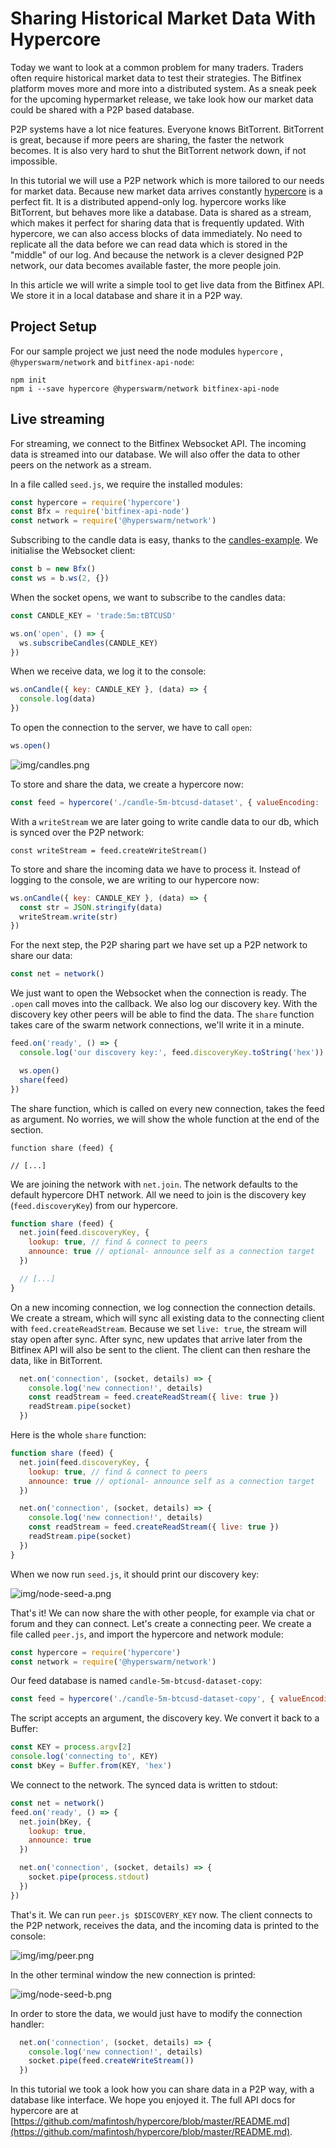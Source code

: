 # Sharing Historical Market Data With Hypercore

Today we want to look at a common problem for many traders. Traders often require historical market data to test their strategies. The Bitfinex platform moves more and more into a distributed system. As a sneak peek for the upcoming hypermarket release, we take look how our market data could be shared with a P2P based database.

P2P systems have a lot nice features. Everyone knows BitTorrent. BitTorrent is great, because if more peers are sharing, the faster the network becomes. It is also very hard to shut the BitTorrent network down, if not impossible.

In this tutorial we will use a P2P network which is more tailored to our needs for market data. Because new market data arrives constantly <a href="https://github.com/mafintosh/hypercore">hypercore</a> is a perfect fit. It is a distributed append-only log. hypercore works like BitTorrent, but behaves more like a database. Data is shared as a stream, which makes it perfect for sharing data that is frequently updated. With hypercore, we can also access blocks of data immediately. No need to replicate all the data before we can read data which is stored in the "middle" of our log. And because the network is a clever designed P2P network, our data becomes available faster, the more people join.

In this article we will write a simple tool to get live data from the Bitfinex API. We store it in a local database and share it in a P2P way.

## Project Setup

For our sample project we just need the node modules `hypercore` , `@hyperswarm/network` and `bitfinex-api-node`:

```
npm init
npm i --save hypercore @hyperswarm/network bitfinex-api-node
```


## Live streaming

For streaming, we connect to the Bitfinex Websocket API. The incoming data is streamed into our database. We will also offer the data to other peers on the network as a stream.

In a file called `seed.js`, we require the installed modules:

```js
const hypercore = require('hypercore')
const Bfx = require('bitfinex-api-node')
const network = require('@hyperswarm/network')
```

Subscribing to the candle data is easy, thanks to the <a href="https://github.com/bitfinexcom/bitfinex-api-node/blob/3d8eae610746bfd609286cb9ed01f7b8b7a5ab1c/examples/ws2/candles.js">candles-example</a>. We initialise the Websocket client:

```js
const b = new Bfx()
const ws = b.ws(2, {})
```

When the socket opens, we want to subscribe to the candles data:

```js
const CANDLE_KEY = 'trade:5m:tBTCUSD'

ws.on('open', () => {
  ws.subscribeCandles(CANDLE_KEY)
})
```

When we receive data, we log it to the console:

```js
ws.onCandle({ key: CANDLE_KEY }, (data) => {
  console.log(data)
})
```

To open the connection to the server, we have to call `open`:

```js
ws.open()
```

![img/candles.png](img/candles.png)

To store and share the data, we create a hypercore now:

```js
const feed = hypercore('./candle-5m-btcusd-dataset', { valueEncoding: 'utf-8' })
```

With a `writeStream` we are later going to write candle data to our db, which is synced over the P2P network:

```
const writeStream = feed.createWriteStream()
```

To store and share the incoming data we have to process it. Instead of logging to the console, we are writing to our hypercore now:

```js
ws.onCandle({ key: CANDLE_KEY }, (data) => {
  const str = JSON.stringify(data)
  writeStream.write(str)
})
```

For the next step, the P2P sharing part we have set up a P2P network to share our data:

```js
const net = network()
```

We just want to open the Websocket when the connection is ready. The `.open` call moves into the callback. We also log our discovery key. With the discovery key other peers will be able to find the data. The `share` function takes care of the swarm network connections, we'll write it in a minute.

```js
feed.on('ready', () => {
  console.log('our discovery key:', feed.discoveryKey.toString('hex'))

  ws.open()
  share(feed)
})
```

The share function, which is called on every new connection, takes the feed as argument. No worries, we will show the whole function at the end of the section.

```
function share (feed) {

// [...]
```

We are joining the network with `net.join`. The network defaults to the default hypercore DHT network. All we need to join is the discovery key (`feed.discoveryKey`) from our hypercore.

```js
function share (feed) {
  net.join(feed.discoveryKey, {
    lookup: true, // find & connect to peers
    announce: true // optional- announce self as a connection target
  })

  // [...]
}
```

On a new incoming connection, we log connection the connection details. We create a stream, which will sync all existing data to the connecting client with `feed.createReadStream`. Because we set `live: true`, the stream will stay open after sync. After sync, new updates that arrive later from the Bitfinex API will also be sent to the client. The client can then reshare the data, like in BitTorrent.

```js
  net.on('connection', (socket, details) => {
    console.log('new connection!', details)
    const readStream = feed.createReadStream({ live: true })
    readStream.pipe(socket)
  })
```

Here is the whole `share` function:

```js
function share (feed) {
  net.join(feed.discoveryKey, {
    lookup: true, // find & connect to peers
    announce: true // optional- announce self as a connection target
  })

  net.on('connection', (socket, details) => {
    console.log('new connection!', details)
    const readStream = feed.createReadStream({ live: true })
    readStream.pipe(socket)
  })
}
```

When we now run `seed.js`, it should print our discovery key:

![img/node-seed-a.png](img/node-seed-a.png)

That's it! We can now share the with other people, for example via chat or forum and they can connect. Let's create a connecting peer. We create a file called `peer.js`, and import the hypercore and network module:

```js
const hypercore = require('hypercore')
const network = require('@hyperswarm/network')
```

Our feed database is named `candle-5m-btcusd-dataset-copy`:

```js
const feed = hypercore('./candle-5m-btcusd-dataset-copy', { valueEncoding: 'utf-8' })
```

The script accepts an argument, the discovery key. We convert it back to a Buffer:

```js
const KEY = process.argv[2]
console.log('connecting to', KEY)
const bKey = Buffer.from(KEY, 'hex')
```

We connect to the network. The synced data is written to stdout:

```js
const net = network()
feed.on('ready', () => {
  net.join(bKey, {
    lookup: true,
    announce: true
  })

  net.on('connection', (socket, details) => {
    socket.pipe(process.stdout)
  })
})
```

That's it. We can run `peer.js $DISCOVERY_KEY` now. The client connects to the P2P network, receives the data, and the incoming data is printed to the console:

![img/img/peer.png](img/peer.png)

In the other terminal window the new connection is printed:

![img/node-seed-b.png](img/node-seed-b.png)


In order to store the data, we would just have to modify the connection handler:

```js
  net.on('connection', (socket, details) => {
    console.log('new connection!', details)
    socket.pipe(feed.createWriteStream())
  })
```

In this tutorial we took a look how you can share data in a P2P way, with a database like interface. We hope you enjoyed it. The full API docs for hypercore are at [https://github.com/mafintosh/hypercore/blob/master/README.md](https://github.com/mafintosh/hypercore/blob/master/README.md).
